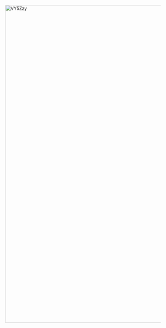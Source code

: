 <img width="1024" height="1024" alt="VY5Zzy" src="https://github.com/user-attachments/assets/114a34d6-2cde-4963-b7e2-46a2aef6deba" />
